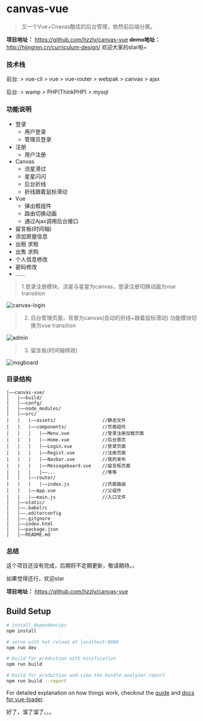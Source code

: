 # canvas-vue

>又一个Vue+Cnavas酷炫的后台管理，依然前后端分离。

**项目地址：** https://github.com/hzzly/canvas-vue
**demo地址：** http://hjingren.cn/curriculum-design/
欢迎大家的star啦~

### **技术栈**
前台:
    > vue-cli
    > vue
    > vue-router
    > webpak
    > canvas
    > ajax

后台:
    > wamp
    > PHP(ThinkPHP)
    > mysql

### **功能说明**
* 登录
    * 用户登录
    * 管理员登录
* 注册
    * 用户注册
* Canvas
    * 流星滑过
    * 星星闪闪
    * 后台折线
    * 折线跟着鼠标滑动
* Vue
    * 弹出框组件
    * 路由切换动画
    * 通过Ajax调用后台接口
* 留言板(时间轴)
* 添加房屋信息
* 出租 求租
* 出售 求购
* 个人信息修改
* 密码修改
* ......

> 1.登录注册模块，流星与星星为canvas，登录注册切换动画为vue transition

![canvas-login](http://omt3u4bph.bkt.clouddn.com/canvas-login.gif)

> 2. 后台管理页面，背景为canvas(会动的折线+跟着鼠标滑动) 功能模块切换为vue transition

![admin](http://omt3u4bph.bkt.clouddn.com/admin.gif)

> 3. 留言板(时间轴特效)

![msgboard](http://omt3u4bph.bkt.clouddn.com/msgboard.gif)

### 目录结构

<!--more-->

```
|——canvas-vue/
|   |——build/
|   |——confg/
|   |——node_modules/
|   |——src/
|   |   |——assets/                 //静态文件
|   |   |——components/             //页面组件
|   |   |   |——Menu.vue            //登录注册加载页面
|   |   |   |——Home.vue            //后台首页
|   |   |   |——Login.vue           //登录页面
|   |   |   |——Regist.vue          //注册页面
|   |   |   |——Navbar.vue          //我的发布
|   |   |   |——Messageboard.vue    //留言板页面
|   |   |   |——...                 //等等
|   |   |——router/                 
|   |   |   |——index.js            //页面路由
|   |   |——App.vue                 //父组件
|   |   |——main.js                 //入口文件
|   |——static/                     
|   |——.babelrc
|   |——.editorconfig
|   |——.gitgnore
|   |——index.html
|   |——package.json
|   |——README.md
```

### 总结

这个项目还没有完成，后期将不定期更新，敬请期待。。

如果觉得还行，欢迎star

**项目地址：** https://github.com/hzzly/canvas-vue


## Build Setup

``` bash
# install dependencies
npm install

# serve with hot reload at localhost:8080
npm run dev

# build for production with minification
npm run build

# build for production and view the bundle analyzer report
npm run build --report
```

For detailed explanation on how things work, checkout the [guide](http://vuejs-templates.github.io/webpack/) and [docs for vue-loader](http://vuejs.github.io/vue-loader).


好了，溜了溜了。。。